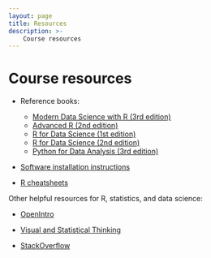 ```yaml
---
layout: page
title: Resources
description: >-
    Course resources
---
```


# Course resources

* Reference books:

	* [Modern Data Science with R (3rd edition)](https://mdsr-book.github.io/mdsr3e/)
	* [Advanced R (2nd edition)](https://adv-r.hadley.nz/index.html)
	* [R for Data Science (1st edition)](https://r4ds.had.co.nz/)
	* [R for Data Science (2nd edition)](https://r4ds.hadley.nz/)
	* [Python for Data Analysis (3rd edition)](https://wesmckinney.com/book/)

* [Software installation instructions](https://sta279-example.github.io/resources/software_installation/)

* [R cheatsheets](https://posit.co/resources/cheatsheets/)

Other helpful resources for R, statistics, and data science:

* [OpenIntro](https://www.openintro.org/book/os/)

* [Visual and Statistical Thinking](https://www.edwardtufte.com/book/visual-and-statistical-thinking-displays-of-evidence-for-making-decisions/)

* [StackOverflow](https://stackoverflow.com/) 